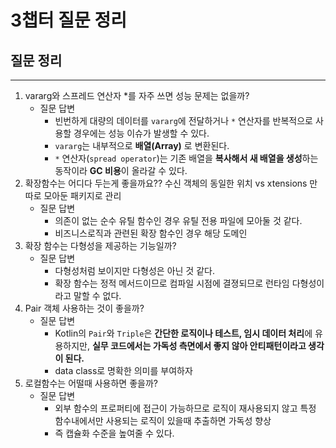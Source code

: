 # 3챕터 질문 정리

## 질문 정리

---

1. vararg와 스프레드 연산자 *를 자주 쓰면 성능 문제는 없을까?
    - 질문 답변
        - 빈번하게 대량의 데이터를 `vararg`에 전달하거나 `*` 연산자를 반복적으로 사용할 경우에는 성능 이슈가 발생할 수 있다.
        - `vararg`는 내부적으로 **배열(Array)** 로 변환된다.
        - `*` 연산자(`spread operator`)는 기존 배열을 **복사해서 새 배열을 생성**하는 동작이라 **GC 비용**이 올라갈 수 있다.
2. 확장함수는 어디다 두는게 좋을까요?? 수신 객체의 동일한 위치 vs xtensions 만 따로 모아둔 패키지로 관리
    - 질문 답변
        - 의존이 없는 순수 유틸 함수인 경우 유틸 전용 파일에 모아둘 것 같다.
        - 비즈니스로직과 관련된 확장 함수인 경우 해당 도메인
3. 확장 함수는 다형성을 제공하는 기능일까?
    - 질문 답변
        - 다형성처럼 보이지만 다형성은 아닌 것 같다.
        - 확장 함수는 정적 메서드이므로 컴파일 시점에 결졍되므로 런타임 다형성이라고 말할 수 없다.
4. Pair 객체 사용하는 것이 좋을까?
    - 질문 답변
        - Kotlin의 `Pair`와 `Triple`은 **간단한 로직이나 테스트, 임시 데이터 처리**에 유용하지만, **실무 코드에서는 가독성 측면에서 좋지 않아 안티패턴이라고 생각이 된다.**
        - data class로 명확한 의미를 부여하자
5. 로컬함수는 어떨때 사용하면 좋을까?
    - 질문 답변
        - 외부 함수의 프로퍼티에 접근이 가능하므로 로직이 재사용되지 않고 특정 함수내에서만 사용되는 로직이 있을때 추출하면 가독성 향상
        - 즉 캡슐화 수준을 높여줄 수 있다.